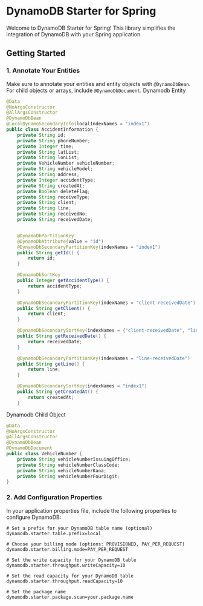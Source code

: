 # DynamoDB Starter for Spring

Welcome to DynamoDB Starter for Spring! This library simplifies the integration of DynamoDB with your Spring application.

## Getting Started

### 1. Annotate Your Entities

Make sure to annotate your entities and entity objects with `@DynamoDbBean`. For child objects or arrays, include `@DynamoDbDocument`.
Dynamodb Entity
```java
@Data
@NoArgsConstructor
@AllArgsConstructor
@DynamoDbBean
@LocalDynamoSecondaryInfo(localIndexNames = "index1")
public class AccidentInformation {
    private String id;
    private String phoneNumber;
    private Integer time;
    private String latList;
    private String lonList;
    private VehicleNumber vehicleNumber;
    private String vehicleModel;
    private String address;
    private Integer accidentType;
    private String createdAt;
    private Boolean deleteFlag;
    private String receiveType;
    private String client;
    private String line;
    private String receivedNo;
    private String receivedDate;


    @DynamoDbPartitionKey
    @DynamoDbAttribute(value = "id")
    @DynamoDbSecondaryPartitionKey(indexNames = "index1")
    public String getId() {
        return id;
    }

    @DynamoDbSortKey
    public Integer getAccidentType() {
        return accidentType;
    }

    @DynamoDbSecondaryPartitionKey(indexNames = "client-receivedDate")
    public String getClient() {
        return client;
    }

    @DynamoDbSecondarySortKey(indexNames = {"client-receivedDate", "line-receivedDate"})
    public String getReceivedDate() {
        return receivedDate;
    }

    @DynamoDbSecondaryPartitionKey(indexNames = "line-receivedDate")
    public String getLine() {
        return line;
    }

    @DynamoDbSecondarySortKey(indexNames = "index1")
    public String getCreatedAt() {
        return createdAt;
    }
```
Dynamodb Child Object
```java
@Data
@NoArgsConstructor
@AllArgsConstructor
@DynamoDbBean
@DynamoDbDocument
public class VehicleNumber {
    private String vehicleNumberIssuingOffice;
    private String vehicleNumberClassCode;
    private String vehicleNumberKana;
    private String vehicleNumberFourDigit;
}
```
### 2. Add Configuration Properties

In your application properties file, include the following properties to configure DynamoDB:

```properties
# Set a prefix for your DynamoDB table name (optional)
dynamodb.starter.table.prefix=local_

# Choose your billing mode (options: PROVISIONED, PAY_PER_REQUEST)
dynamodb.starter.billing.mode=PAY_PER_REQUEST

# Set the write capacity for your DynamoDB table
dynamodb.starter.throughput.writeCapacity=10

# Set the read capacity for your DynamoDB table
dynamodb.starter.throughput.readCapacity=10

# Set the package name
dynamodb.starter.package.scan=your.package.name